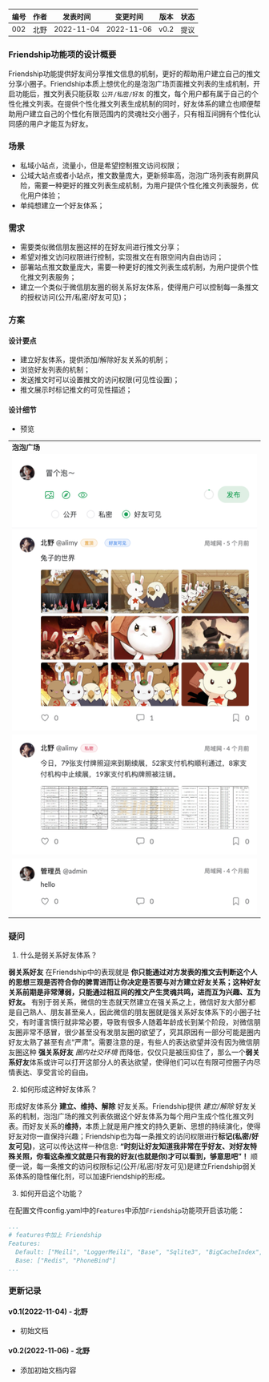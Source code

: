 | 编号 | 作者 | 发表时间 | 变更时间 | 版本 | 状态 |
| ----- | ----- | ----- | ----- | ----- | ----- |
| 002| 北野 | 2022-11-04 | 2022-11-06 | v0.2 | 提议 |

### Friendship功能项的设计概要
Friendship功能提供好友间分享推文信息的机制，更好的帮助用户建立自己的推文分享小圈子。Friendship本质上想优化的是泡泡广场页面推文列表的生成机制，开启功能后，推文列表只能获取 `公开/私密/好友` 的推文，每个用户都有属于自己的个性化推文列表。在提供个性化推文列表生成机制的同时，好友体系的建立也顺便帮助用户建立自己的个性化有限范围内的灵魂社交小圈子，只有相互间拥有个性化认同感的用户才能互为好友。

### 场景

* 私域小站点，流量小，但是希望控制推文访问权限；   
* 公域大站点或者小站点，推文数量庞大，更新频率高，泡泡广场列表有刷屏风险，需要一种更好的推文列表生成机制，为用户提供个性化推文列表服务，优化用户体验；  
* 单纯想建立一个好友体系；

### 需求

* 需要类似微信朋友圈这样的在好友间进行推文分享；
* 希望对推文访问权限进行控制，实现推文在有限空间内自由访问；
* 部署站点推文数量庞大，需要一种更好的推文列表生成机制，为用户提供个性化推文列表服务；
* 建立一个类似于微信朋友圈的弱关系好友体系，使得用户可以控制每一条推文的授权访问(公开/私密/好友可见)；
 
### 方案

#### 设计要点
* 建立好友体系，提供添加/解除好友关系的机制；
* 浏览好友列表的机制；
* 发送推文时可以设置推文的访问权限(可见性设置)；
* 推文展示时标记推文的可见性描述；

#### 设计细节 

* 预览

|  |
| ----- |
| **泡泡广场** |
| ![](.assets/002-02.png)![](.assets/002-01.png)|
| ![](.assets/002-07.png)|
| ![](.assets/002-08.png)|
### 疑问

1. 什么是弱关系好友体系？   

**弱关系好友** 在Friendship中的表现就是 **你只能通过对方发表的推文去判断这个人的思想三观是否符合你的脾胃进而让你决定是否要与对方建立好友关系；这种好友关系前期是非常薄弱，只能通过相互间的推文产生灵魂共鸣，进而互为兴趣、互为好友。** 有别于弱关系，微信的生态就天然建立在强关系之上，微信好友大部分都是自己熟人、朋友甚至亲人，因此微信的朋友圈就是强关系好友体系下的小圈子社交，有时谨言慎行就非常必要，导致有很多人随着年龄成长到某个阶段，对微信朋友圈非常不感冒，很少甚至没有发朋友圈的欲望了，究其原因有一部分可能是圈内好友太熟了甚至有点“严肃”。需要注意的是，有些人的表达欲望并没有因为微信朋友圈这种 **强关系好友** *圈内社交环境* 而降低，仅仅只是被压抑住了，那么一个**弱关系好友**体系或许可以打开这部分人的表达欲望，使得他们可以在有限可控圈子内尽情表达、享受言论的自由。

2. 如何形成这种好友体系？   

形成好友体系分 **建立、维持、解除** 好友关系。Friendship提供 *建立/解除* 好友关系的机制，泡泡广场的推文列表依据这个好友体系为每个用户生成个性化推文列表。而好友关系的**维持**，本质上就是用户推文的持久更新、思想的持续演化，使得好友对你一直保持兴趣；Friendship也为每一条推文的访问权限进行**标记(私密/好友可见)**，这可以传达这样一种信息: **“时刻让好友知道我非常在乎好友、对好友特殊关照，你看这条推文就是只有我的好友(也就是你)才可以看到，够意思吧”！** 顺便一说，每一条推文的访问权限标记(公开/私密/好友可见)是建立Friendship弱关系体系的隐性催化剂，可以加速Friendship的形成。

3. 如何开启这个功能？   

在配置文件config.yaml中的`Features`中添加`Friendship`功能项开启该功能：
```yaml
...
# features中加上 Friendship
Features:
  Default: ["Meili", "LoggerMeili", "Base", "Sqlite3", "BigCacheIndex", "MinIO", "Friendship"]
  Base: ["Redis", "PhoneBind"]
...
```

### 更新记录
#### v0.1(2022-11-04) - 北野
* 初始文档  

#### v0.2(2022-11-06) - 北野
* 添加初始文档内容  